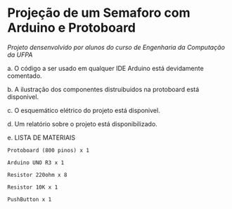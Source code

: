 # Projeção de um Semaforo com Arduino e Protoboard

*Projeto densenvolvido por alunos do curso de Engenharia da Computação da UFPA*


a. O código a ser usado em qualquer IDE Arduino está devidamente comentado.


b. A ilustração dos componentes distruibuidos na protoboard está disponivel.


c. O esquemático elétrico do projeto está disponivel.


d. Um relatório sobre o projeto está disponibilizado.


e. LISTA DE MATERIAIS
  
	Protoboard (800 pinos) x 1 
  
	Arduino UNO R3 x 1  
  
	Resistor 220ohm x 8  
  
	Resistor 10K x 1
  
	PushButton x 1
